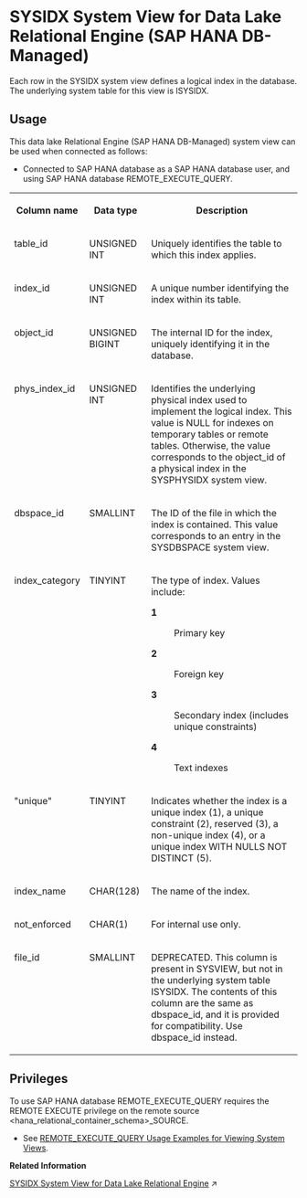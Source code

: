 <!-- loiod4837fc57359426082842b1ba1a855f2 -->

# SYSIDX System View for Data Lake Relational Engine \(SAP HANA DB-Managed\)

Each row in the SYSIDX system view defines a logical index in the database. The underlying system table for this view is ISYSIDX.



## Usage

This data lake Relational Engine \(SAP HANA DB-Managed\) system view can be used when connected as follows:

-   Connected to SAP HANA database as a SAP HANA database user, and using SAP HANA database REMOTE\_EXECUTE\_QUERY.





<table>
<tr>
<th valign="top">

Column name

</th>
<th valign="top">

Data type

</th>
<th valign="top">

Description

</th>
</tr>
<tr>
<td valign="top">

table\_id

</td>
<td valign="top">

UNSIGNED INT

</td>
<td valign="top">

Uniquely identifies the table to which this index applies.

</td>
</tr>
<tr>
<td valign="top">

index\_id

</td>
<td valign="top">

UNSIGNED INT

</td>
<td valign="top">

A unique number identifying the index within its table.

</td>
</tr>
<tr>
<td valign="top">

object\_id

</td>
<td valign="top">

UNSIGNED BIGINT

</td>
<td valign="top">

The internal ID for the index, uniquely identifying it in the database.

</td>
</tr>
<tr>
<td valign="top">

phys\_index\_id

</td>
<td valign="top">

UNSIGNED INT

</td>
<td valign="top">

Identifies the underlying physical index used to implement the logical index. This value is NULL for indexes on temporary tables or remote tables. Otherwise, the value corresponds to the object\_id of a physical index in the SYSPHYSIDX system view.

</td>
</tr>
<tr>
<td valign="top">

dbspace\_id

</td>
<td valign="top">

SMALLINT

</td>
<td valign="top">

The ID of the file in which the index is contained. This value corresponds to an entry in the SYSDBSPACE system view.

</td>
</tr>
<tr>
<td valign="top">

index\_category

</td>
<td valign="top">

TINYINT

</td>
<td valign="top">

The type of index. Values include:


<dl>
<dt><b>

1

</b></dt>
<dd>

Primary key



</dd><dt><b>

2

</b></dt>
<dd>

Foreign key



</dd><dt><b>

3

</b></dt>
<dd>

Secondary index \(includes unique constraints\)



</dd><dt><b>

4

</b></dt>
<dd>

Text indexes



</dd>
</dl>



</td>
</tr>
<tr>
<td valign="top">

"unique"

</td>
<td valign="top">

TINYINT

</td>
<td valign="top">

Indicates whether the index is a unique index \(1\), a unique constraint \(2\), reserved \(3\), a non-unique index \(4\), or a unique index WITH NULLS NOT DISTINCT \(5\).

</td>
</tr>
<tr>
<td valign="top">

index\_name

</td>
<td valign="top">

CHAR\(128\)

</td>
<td valign="top">

The name of the index.

</td>
</tr>
<tr>
<td valign="top">

not\_enforced

</td>
<td valign="top">

CHAR\(1\)

</td>
<td valign="top">

For internal use only.

</td>
</tr>
<tr>
<td valign="top">

file\_id

</td>
<td valign="top">

SMALLINT

</td>
<td valign="top">

DEPRECATED. This column is present in SYSVIEW, but not in the underlying system table ISYSIDX. The contents of this column are the same as dbspace\_id, and it is provided for compatibility. Use dbspace\_id instead.

</td>
</tr>
</table>



<a name="loiod4837fc57359426082842b1ba1a855f2__section_gj1_wy1_4yb"/>

## Privileges

To use SAP HANA database REMOTE\_EXECUTE\_QUERY requires the REMOTE EXECUTE privilege on the remote source <hana\_relational\_container\_schema\>\_SOURCE.

-   See [REMOTE\_EXECUTE\_QUERY Usage Examples for Viewing System Views](https://help.sap.com/docs/SAP_HANA_DATA_LAKE/a898e08b84f21015969fa437e89860c8/ada51c0074354a5f99b60c14cffb653c.html).

**Related Information**  


[SYSIDX System View for Data Lake Relational Engine](https://help.sap.com/viewer/19b3964099384f178ad08f2d348232a9/2024_1_QRC/en-US/3be8d99a6c5f10149158a1c4b55629f2.html "Each row in the SYSIDX system view defines a logical index in the database. The underlying system table for this view is ISYSIDX.") :arrow_upper_right:

